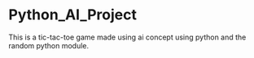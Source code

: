# Python_AI_Project

This is a tic-tac-toe game made using ai concept using python and the random python module.
